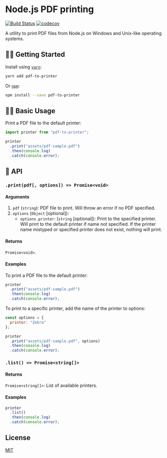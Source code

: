 # Node.js PDF printing

[![Build Status](https://api.cirrus-ci.com/github/artiebits/pdf-to-printer.svg)](https://cirrus-ci.com/github/artiebits/pdf-to-printer) [![codecov](https://codecov.io/gh/artiebits/pdf-to-printer/branch/master/graph/badge.svg)](https://codecov.io/gh/artiebits/pdf-to-printer)

A utility to print PDF files from Node.js on Windows and Unix-like operating systems.

## 👨‍💻 Getting Started

Install using [`yarn`](https://yarnpkg.com/):

```bash
yarn add pdf-to-printer
```

Or [`npm`](https://www.npmjs.com/):

```bash
npm install --save pdf-to-printer
```

## 👩‍🏫 Basic Usage

Print a PDF file to the default printer:

```javascript
import printer from "pdf-to-printer";

printer
  .print("assets/pdf-sample.pdf")
  .then(console.log)
  .catch(console.error);
```

## 📖 API

### `.print(pdf[, options]) => Promise<void>`

#### Arguments

1. `pdf` (`string`): PDF file to print. Will throw an error if no PDF specified.
2. `options` (`Object` [optional]):
   - `options.printer`: (`string` [optional]): Print to the specified printer. Will print to the default printer if name not specified. If the printer name mistyped or specified printer does not exist, nothing will print.

#### Returns

`Promise<void>`.

#### Examples

To print a PDF file to the default printer:

```javascript
printer
  .print("assets/pdf-sample.pdf")
  .then(console.log)
  .catch(console.error);
```

To print to a specific printer, add the name of the printer to options:

```javascript
const options = {
  printer: "Zebra"
};

printer
  .print("assets/pdf-sample.pdf", options)
  .then(console.log)
  .catch(console.error);
```

### `.list() => Promise<string[]>`

#### Returns

`Promise<string[]>`: List of available printers.

#### Examples

```javascript
printer
  .list()
  .then(console.log)
  .catch(console.error);
```

## License

[MIT](LICENSE)

